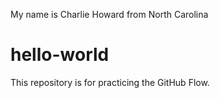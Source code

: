 My name is Charlie Howard from North Carolina
# hello-world
This repository is for practicing the GitHub Flow.
